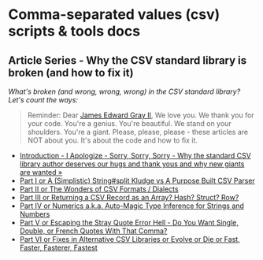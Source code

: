 # Comma-separated values (csv) scripts & tools docs



## Article Series - Why the CSV standard library is broken (and how to fix it)

_What's broken (and wrong, wrong, wrong) in the CSV standard library? Let's count the ways:_


> Reminder:  Dear [James Edward Gray II](https://twitter.com/JEG2), We love you. We thank you for your code.
> You're a genius. You're beautiful. We stand on your shoulders. You're a giant.
> Please, please, please - these articles are NOT about you.
> It's about the code and how to fix it.


- [Introduction - I Apologize - Sorry, Sorry, Sorry - Why the standard CSV library author deserves our hugs and thank yous and why new giants are wanted »](sorry-sorry-sorry.md)
- [Part I or A (Simplistic) String#split Kludge vs A Purpose Built CSV Parser](why-the-csv-stdlib-is-broken.md)
- [Part II or The Wonders of CSV Formats / Dialects](csv-formats.md)
- [Part III or Returning a CSV Record as an Array? Hash? Struct? Row?](csv-array-hash-struct.md)
- [Part IV or Numerics a.k.a. Auto-Magic Type Inference for Strings and Numbers](csv-numerics.md)
- [Part V or Escaping the Stray Quote Error Hell - Do You Want Single, Double, or French Quotes With That Comma?](csv-quotes.md)
- [Part VI or Fixes in Alternative CSV Libraries or Evolve or Die or Fast, Faster, Fasterer, Fastest](csv-libraries.md)
